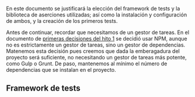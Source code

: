 En este documento se justificará la elección del framework de tests y la biblioteca de aserciones utilizadas; así como la instalación y configuración de ambos, y la creación de los primeros tests.

Antes de continuar, recordar que necesitamos de un gestor de tareas. En el documento de [primeras decisiones del hito 1](docs/hito1/1_primeras_decisiones.md) se decidió usar NPM, aunque no es estrictamente un gestor de tareas, sino un gestor de dependencias. Matenemos esta decisión pues creemos que dada la emberagadura del proyecto será suficiente, no necesitando un gestor de tareas más potente, como Gulp o Grunt. De paso, mantenemos al mínimo el número de dependencias que se instalan en el proyecto.

## Framework de tests

